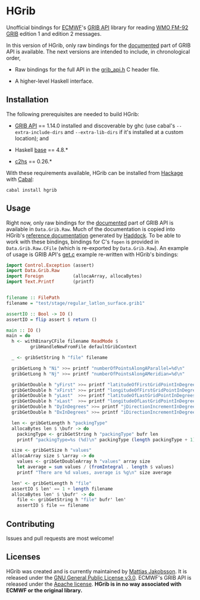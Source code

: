 # HGrib

Unofficial bindings for [ECMWF][]'s [GRIB API][] library for reading
[WMO FM-92 GRIB][] edition 1 and edition 2 messages.

In this version of HGrib, only raw bindings for the
[documented][GRIB Docs] part of GRIB API is available.  The next
versions are intended to include, in chronological order,

  * Raw bindings for the full API in the [grib_api.h][GRIB Header] C
    header file.

  * A higher-level Haskell interface.


## Installation

The following prerequisites are needed to build HGrib:

  * [GRIB API][] == 1.14.0 installed and discoverable by ghc (use
    cabal's `--extra-include-dirs` and `--extra-lib-dirs` if it's
    installed at a custom location); and

  * Haskell [base][] == 4.8.*

  * [c2hs][] == 0.26.*

With these requirements available, HGrib can be installed from
[Hackage][] with [Cabal][]:

```
cabal install hgrib
```


## Usage

Right now, only raw bindings for the [documented][GRIB Docs] part of
GRIB API is available in `Data.Grib.Raw`.  Much of the documentation
is copied into HGrib's [reference documentation][HGrib Docs] generated
by [Haddock][].  To be able to work with these bindings, bindings for
C's `fopen` is provided in `Data.Grib.Raw.CFile` (which is re-exported
by `Data.Grib.Raw`).  An example of usage is GRIB API's
[get.c][GRIB Get] example re-written with HGrib's bindings:

```haskell
import Control.Exception (assert)
import Data.Grib.Raw
import Foreign           (allocaArray, allocaBytes)
import Text.Printf       (printf)


filename :: FilePath
filename = "test/stage/regular_latlon_surface.grib1"

assertIO :: Bool -> IO ()
assertIO = flip assert $ return ()

main :: IO ()
main = do
  h <- withBinaryCFile filename ReadMode $
         gribHandleNewFromFile defaultGribContext

  _ <- gribSetString h "file" filename

  gribGetLong h "Ni" >>= printf "numberOfPointsAlongAParallel=%d\n"
  gribGetLong h "Nj" >>= printf "numberOfPointsAlongAMeridian=%d\n"

  gribGetDouble h "yFirst" >>= printf "latitudeOfFirstGridPointInDegrees=%g\n"
  gribGetDouble h "xFirst" >>= printf "longitudeOfFirstGridPointInDegrees=%g\n"
  gribGetDouble h "yLast"  >>= printf "latitudeOfLastGridPointInDegrees=%g\n"
  gribGetDouble h "xLast"  >>= printf "longitudeOfLastGridPointInDegrees=%g\n"
  gribGetDouble h "DyInDegrees" >>= printf "jDirectionIncrementInDegrees=%g\n"
  gribGetDouble h "DxInDegrees" >>= printf "iDirectionIncrementInDegrees=%g\n"

  len <- gribGetLength h "packingType"
  allocaBytes len $ \bufr -> do
    packingType <- gribGetString h "packingType" bufr len
    printf "packingType=%s (%d)\n" packingType (length packingType + 1)

  size <- gribGetSize h "values"
  allocaArray size $ \array -> do
    values <- gribGetDoubleArray h "values" array size
    let average = sum values / (fromIntegral . length $ values)
    printf "There are %d values, average is %g\n" size average

  len' <- gribGetLength h "file"
  assertIO $ len' == 1 + length filename
  allocaBytes len' $ \bufr' -> do
    file <- gribGetString h "file" bufr' len'
    assertIO $ file == filename
```


## Contributing

Issues and pull requests are most welcome!


## Licenses

HGrib was created and is currently maintained by
[Mattias Jakobsson][].  It is released under the
[GNU General Public License v3.0][GPL3].  ECMWF's GRIB API is released
under the [Apache license][].  **HGrib is in no way associated with
ECMWF or the original library.**


[Apache license]:    https://software.ecmwf.int/wiki/display/GRIB/License
[base]:              http://hackage.haskell.org/package/base
[c2hs]:              https://github.com/haskell/c2hs
[Cabal]:             https://www.haskell.org/cabal/
[ECMWF]:             http://www.ecmwf.int/
[GPL3]:              http://www.gnu.org/licenses/gpl-3.0.html
[GRIB API]:          https://software.ecmwf.int/wiki/display/GRIB/Home
[GRIB Docs]:         https://software.ecmwf.int/wiki/display/GRIB/Module+Index
[GRIB Get]:          https://software.ecmwf.int/wiki/display/GRIB/get.c
[GRIB Header]:       https://software.ecmwf.int/wiki/display/GRIB/grib_api.h+File+Reference
[Hackage]:           http://hackage.haskell.org/
[Haddock]:           https://www.haskell.org/haddock/
[HGRIB Docs]:        https://hackage.haskell.org/package/hgrib
[Mattias Jakobsson]: https://github.com/mjakob
[WMO FM-92 GRIB]:    http://www.wmo.int/pages/prog/www/WMOCodes/Guides/GRIB/Introduction_GRIB1-GRIB2.pdf
